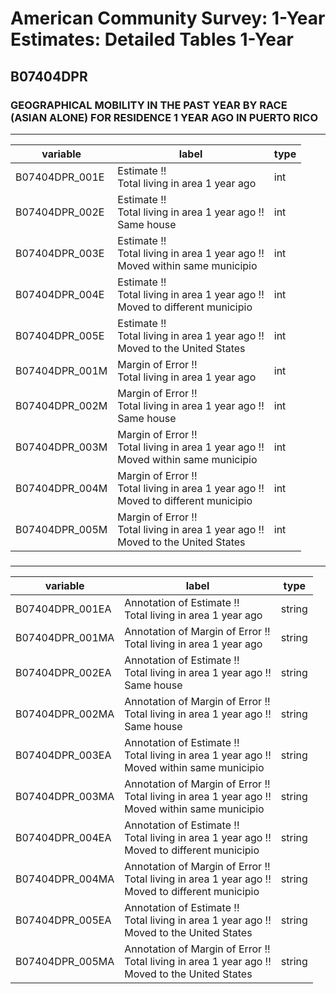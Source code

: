 # American Community Survey: 1-Year Estimates: Detailed Tables 1-Year

## B07404DPR

### GEOGRAPHICAL MOBILITY IN THE PAST YEAR BY RACE (ASIAN ALONE) FOR RESIDENCE 1 YEAR AGO IN PUERTO RICO

___

| variable | label | type |
| ----- | ----- | ----- |
| B07404DPR_001E | Estimate !!<br>Total living in area 1 year ago | int |
| B07404DPR_002E | Estimate !!<br>Total living in area 1 year ago !!<br>Same house | int |
| B07404DPR_003E | Estimate !!<br>Total living in area 1 year ago !!<br>Moved within same municipio | int |
| B07404DPR_004E | Estimate !!<br>Total living in area 1 year ago !!<br>Moved to different municipio | int |
| B07404DPR_005E | Estimate !!<br>Total living in area 1 year ago !!<br>Moved to the United States | int |
| B07404DPR_001M | Margin of Error !!<br>Total living in area 1 year ago | int |
| B07404DPR_002M | Margin of Error !!<br>Total living in area 1 year ago !!<br>Same house | int |
| B07404DPR_003M | Margin of Error !!<br>Total living in area 1 year ago !!<br>Moved within same municipio | int |
| B07404DPR_004M | Margin of Error !!<br>Total living in area 1 year ago !!<br>Moved to different municipio | int |
| B07404DPR_005M | Margin of Error !!<br>Total living in area 1 year ago !!<br>Moved to the United States | int |
### 

___

| variable | label | type |
| ----- | ----- | ----- |
| B07404DPR_001EA | Annotation of Estimate !!<br>Total living in area 1 year ago | string |
| B07404DPR_001MA | Annotation of Margin of Error !!<br>Total living in area 1 year ago | string |
| B07404DPR_002EA | Annotation of Estimate !!<br>Total living in area 1 year ago !!<br>Same house | string |
| B07404DPR_002MA | Annotation of Margin of Error !!<br>Total living in area 1 year ago !!<br>Same house | string |
| B07404DPR_003EA | Annotation of Estimate !!<br>Total living in area 1 year ago !!<br>Moved within same municipio | string |
| B07404DPR_003MA | Annotation of Margin of Error !!<br>Total living in area 1 year ago !!<br>Moved within same municipio | string |
| B07404DPR_004EA | Annotation of Estimate !!<br>Total living in area 1 year ago !!<br>Moved to different municipio | string |
| B07404DPR_004MA | Annotation of Margin of Error !!<br>Total living in area 1 year ago !!<br>Moved to different municipio | string |
| B07404DPR_005EA | Annotation of Estimate !!<br>Total living in area 1 year ago !!<br>Moved to the United States | string |
| B07404DPR_005MA | Annotation of Margin of Error !!<br>Total living in area 1 year ago !!<br>Moved to the United States | string |

